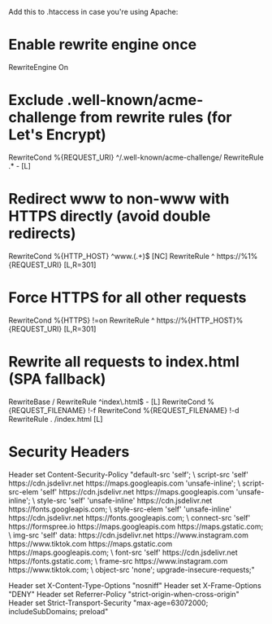 Add this to .htaccess in case you're using Apache:

# Enable rewrite engine once

RewriteEngine On

# Exclude .well-known/acme-challenge from rewrite rules (for Let's Encrypt)

RewriteCond %{REQUEST_URI} ^/.well-known/acme-challenge/
RewriteRule .\* - [L]

# Redirect www to non-www with HTTPS directly (avoid double redirects)

RewriteCond %{HTTP_HOST} ^www\.(.+)$ [NC]
RewriteRule ^ https://%1%{REQUEST_URI} [L,R=301]

# Force HTTPS for all other requests

RewriteCond %{HTTPS} !=on
RewriteRule ^ https://%{HTTP_HOST}%{REQUEST_URI} [L,R=301]

# Rewrite all requests to index.html (SPA fallback)

<IfModule mod_rewrite.c>
  RewriteBase /
  RewriteRule ^index\.html$ - [L]
  RewriteCond %{REQUEST_FILENAME} !-f
  RewriteCond %{REQUEST_FILENAME} !-d
  RewriteRule . /index.html [L]
</IfModule>

# Security Headers

<IfModule mod_headers.c>
  Header set Content-Security-Policy "default-src 'self'; \
    script-src 'self' https://cdn.jsdelivr.net https://maps.googleapis.com 'unsafe-inline'; \
    script-src-elem 'self' https://cdn.jsdelivr.net https://maps.googleapis.com 'unsafe-inline'; \
    style-src 'self' 'unsafe-inline' https://cdn.jsdelivr.net https://fonts.googleapis.com; \
    style-src-elem 'self' 'unsafe-inline' https://cdn.jsdelivr.net https://fonts.googleapis.com; \
    connect-src 'self' https://formspree.io https://maps.googleapis.com https://maps.gstatic.com; \
    img-src 'self' data: https://cdn.jsdelivr.net https://www.instagram.com https://www.tiktok.com https://maps.gstatic.com https://maps.googleapis.com; \
    font-src 'self' https://cdn.jsdelivr.net https://fonts.gstatic.com; \
    frame-src https://www.instagram.com https://www.tiktok.com; \
    object-src 'none'; upgrade-insecure-requests;"

Header set X-Content-Type-Options "nosniff"
Header set X-Frame-Options "DENY"
Header set Referrer-Policy "strict-origin-when-cross-origin"
Header set Strict-Transport-Security "max-age=63072000; includeSubDomains; preload"
</IfModule>
